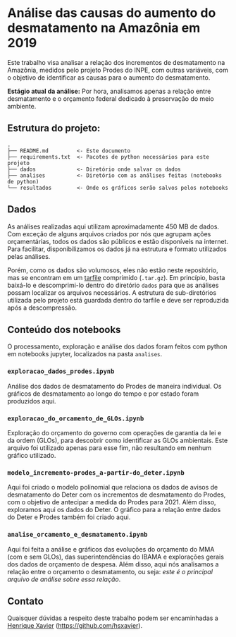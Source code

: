 # Análise das causas do aumento do desmatamento na Amazônia em 2019

Este trabalho visa analisar a relação dos incrementos de desmatamento na Amazônia, medidos pelo projeto Prodes do INPE,
com outras variáveis, com o objetivo de identificar as causas para o aumento do desmatamento.

**Estágio atual da análise:** Por hora, analisamos apenas a relação entre desmatamento e o orçamento federal dedicado à preservação do meio ambiente.


## Estrutura do projeto:

    .
    ├── README.md         <- Este documento
    ├── requirements.txt  <- Pacotes de python necessários para este projeto
    ├── dados             <- Diretório onde salvar os dados
    ├── analises          <- Diretório com as análises feitas (notebooks de python)
    └── resultados        <- Onde os gráficos serão salvos pelos notebooks
    

## Dados

As análises realizadas aqui utilizam aproximadamente 450 MB de dados. Com exceção de alguns arquivos criados por nós que agrupam ações orçamentárias, todos
os dados são públicos e estão disponíveis na internet. Para facilitar, disponibilizamos os dados já na estrutura e formato utilizados pelas análises.

Porém, como os dados são volumosos, eles não estão neste repositório, mas se encontram em um
[tarfile](https://storage.googleapis.com/gab-compartilhado-publico/desmatamento/orcamento_processado_MMA_SFB_2010-2021.zip)
comprimido (`.tar.gz`). Em princípio, basta baixá-lo e descomprimi-lo dentro do diretório `dados` para que as análises possam localizar
os arquivos necessários. A estrutura de sub-diretórios utilizada pelo projeto está guardada dentro do tarfile e deve ser reproduzida  após a descompressão.


## Conteúdo dos notebooks

O processamento, exploração e análise dos dados foram feitos com python em notebooks jupyter,
localizados na pasta `analises`.

### `exploracao_dados_prodes.ipynb`

Análise dos dados de desmatamento do Prodes de maneira individual. Os gráficos de desmatamento ao longo do tempo
e por estado foram produzidos aqui.

### `exploracao_do_orcamento_de_GLOs.ipynb`

Exploração do orçamento do governo com operações de garantia da lei e da ordem (GLOs), para descobrir como identificar as
GLOs ambientais. Este arquivo foi utilizado apenas para esse fim, não resultando em nenhum gráfico utilizado.

### `modelo_incremento-prodes_a-partir-do_deter.ipynb`

Aqui foi criado o modelo polinomial que relaciona os dados de avisos de desmatamento do Deter com os incrementos de
desmatamento do Prodes, com o objetivo de antecipar a medida do Prodes para 2021. Além disso, exploramos aqui os dados
do Deter. O gráfico para a relação entre dados do Deter e Prodes também foi criado aqui.

### `analise_orcamento_e_desmatamento.ipynb`

Aqui foi feita a análise e gráficos das evoluções do orçamento do MMA (com e sem GLOs), das superintendências do IBAMA e
explorações gerais dos dados de orçamento de despesa. Além disso, aqui nós analisamos a relação entre o orçamento o desmatamento,
ou seja: _este é o principal arquivo de análise sobre essa relação_.

## Contato

Quaisquer dúvidas a respeito deste trabalho podem ser encaminhadas a [Henrique Xavier](http://henriquexavier.net) (<https://github.com/hsxavier>).